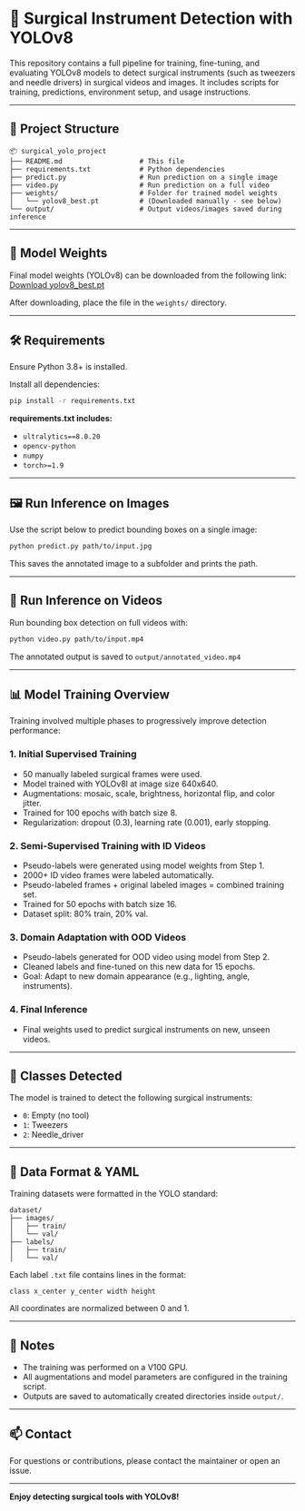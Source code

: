 # 🔬 Surgical Instrument Detection with YOLOv8

This repository contains a full pipeline for training, fine-tuning, and evaluating YOLOv8 models to detect surgical instruments (such as tweezers and needle drivers) in surgical videos and images. It includes scripts for training, predictions, environment setup, and usage instructions.

---

## 📁 Project Structure

```
📦 surgical_yolo_project
├── README.md                   # This file
├── requirements.txt            # Python dependencies
├── predict.py                  # Run prediction on a single image
├── video.py                    # Run prediction on a full video
├── weights/                    # Folder for trained model weights
│   └── yolov8_best.pt          # (Downloaded manually - see below)
└── output/                     # Output videos/images saved during inference
```

---

## 💾 Model Weights
Final model weights (YOLOv8) can be downloaded from the following link:
[Download yolov8_best.pt](https://drive.google.com/drive/folders/1GrKN7l0k6QlkO2HXCyNlgtOS3PgQ1umC?usp=drive_link)

After downloading, place the file in the `weights/` directory.

---

## 🛠️ Requirements
Ensure Python 3.8+ is installed.

Install all dependencies:
```bash
pip install -r requirements.txt
```

**requirements.txt includes:**
- `ultralytics==8.0.20`
- `opencv-python`
- `numpy`
- `torch>=1.9`

---

## 🖼️ Run Inference on Images
Use the script below to predict bounding boxes on a single image:
```bash
python predict.py path/to/input.jpg
```
This saves the annotated image to a subfolder and prints the path.

---

## 🎥 Run Inference on Videos
Run bounding box detection on full videos with:
```bash
python video.py path/to/input.mp4
```
The annotated output is saved to `output/annotated_video.mp4`

---

## 📊 Model Training Overview

Training involved multiple phases to progressively improve detection performance:

### 1. Initial Supervised Training
- 50 manually labeled surgical frames were used.
- Model trained with YOLOv8l at image size 640x640.
- Augmentations: mosaic, scale, brightness, horizontal flip, and color jitter.
- Trained for 100 epochs with batch size 8.
- Regularization: dropout (0.3), learning rate (0.001), early stopping.

### 2. Semi-Supervised Training with ID Videos
- Pseudo-labels were generated using model weights from Step 1.
- 2000+ ID video frames were labeled automatically.
- Pseudo-labeled frames + original labeled images = combined training set.
- Trained for 50 epochs with batch size 16.
- Dataset split: 80% train, 20% val.

### 3. Domain Adaptation with OOD Videos
- Pseudo-labels generated for OOD video using model from Step 2.
- Cleaned labels and fine-tuned on this new data for 15 epochs.
- Goal: Adapt to new domain appearance (e.g., lighting, angle, instruments).

### 4. Final Inference
- Final weights used to predict surgical instruments on new, unseen videos.

---

## 🧪 Classes Detected
The model is trained to detect the following surgical instruments:
- `0`: Empty (no tool)
- `1`: Tweezers
- `2`: Needle_driver

---

## 🧱 Data Format & YAML
Training datasets were formatted in the YOLO standard:
```
dataset/
├── images/
│   ├── train/
│   └── val/
├── labels/
│   ├── train/
│   └── val/
```
Each label `.txt` file contains lines in the format:
```
class x_center y_center width height
```
All coordinates are normalized between 0 and 1.

---

## 📓 Notes
- The training was performed on a V100 GPU.
- All augmentations and model parameters are configured in the training script.
- Outputs are saved to automatically created directories inside `output/`.

---

## 📫 Contact
For questions or contributions, please contact the maintainer or open an issue.

---

**Enjoy detecting surgical tools with YOLOv8!**
